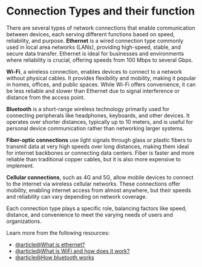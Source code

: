 # Connection Types and their function

There are several types of network connections that enable communication between devices, each serving different functions based on speed, reliability, and purpose. **Ethernet** is a wired connection type commonly used in local area networks (LANs), providing high-speed, stable, and secure data transfer. Ethernet is ideal for businesses and environments where reliability is crucial, offering speeds from 100 Mbps to several Gbps.

**Wi-Fi**, a wireless connection, enables devices to connect to a network without physical cables. It provides flexibility and mobility, making it popular in homes, offices, and public spaces. While Wi-Fi offers convenience, it can be less reliable and slower than Ethernet due to signal interference or distance from the access point.

**Bluetooth** is a short-range wireless technology primarily used for connecting peripherals like headphones, keyboards, and other devices. It operates over shorter distances, typically up to 10 meters, and is useful for personal device communication rather than networking larger systems.

**Fiber-optic connections** use light signals through glass or plastic fibers to transmit data at very high speeds over long distances, making them ideal for internet backbones or connecting data centers. Fiber is faster and more reliable than traditional copper cables, but it is also more expensive to implement.

**Cellular connections**, such as 4G and 5G, allow mobile devices to connect to the internet via wireless cellular networks. These connections offer mobility, enabling internet access from almost anywhere, but their speeds and reliability can vary depending on network coverage.

Each connection type plays a specific role, balancing factors like speed, distance, and convenience to meet the varying needs of users and organizations.

Learn more from the following resources:

- [@article@What is ethernet?](https://www.techtarget.com/searchnetworking/definition/Ethernet)
- [@article@What is WiFi and how does it work?](https://computer.howstuffworks.com/wireless-network.htm)
- [@article@How bluetooth works](https://electronics.howstuffworks.com/bluetooth.htm)